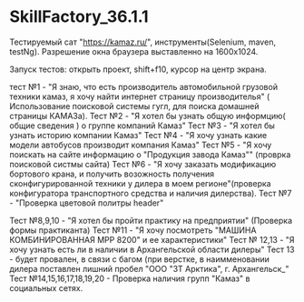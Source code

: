 # SkillFactory_36.1.1
Тестируемый сат "https://kamaz.ru/", инструменты(Selenium, maven, testNg). Разрешение окна браузера выставленно на 1600х1024.

Запуск тестов: открыть проект, shift+f10, курсор на центр экрана.

тест №1 - "Я знаю, что есть производитель автомобильной грузовой техники камаз, я хочу найти интернет страницу производителья" ( Использование поисковой системы гугл, для поиска домашней страницы КАМАЗа).
Тест №2 - "Я хотел бы узнать общую информцию( общие сведения ) о группе компаний Камаз"
Тест №3 - "Я хотел бы узнать историю компании Камаз"
Тест №4 - "Я хочу узнать какие модели автобусов производит компания Камаз"
Тест №5 - "Я хочу поискать на сайте информацию о "Продукция завода Камаз"" (проврка поисковой систмы сайта)
Тест №6 - "Я хочу заказать модификацию бортового крана, и получить возожность получения сконфигурированной техники у дилера в моем регионе"(проверка конфигуратора транспортного средства и наличия дилерства).
Тест №7 - "Проверка цветовой политры header"

Тест №8,9,10 - "Я хотел бы пройти практику на предприятии" (Проверка формы практиканта)
Тест №11 - "Я хочу посмотреть "МАШИНА КОМБИНИРОВАННАЯ MРР 8200" и ее характеристики"
Тест № 12,13 - "Я хочу узнать есть ли в наличии в Архангельской области дилеры" 
Тест 13 - будет провален, в связи с багом (при верстке, в  наимменовании дилера поставлен лишний пробел "ООО "ЗТ Арктика", г. Архангельск_"
Тест №14,15,16,17,18,19,20 - Проверка наличия групп "Камаз" в социальных сетях.
